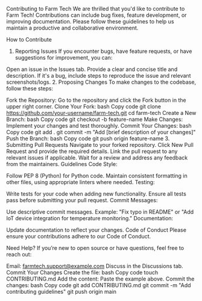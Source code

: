 Contributing to Farm Tech
We are thrilled that you'd like to contribute to Farm Tech! Contributions can include bug fixes, feature development, or improving documentation. Please follow these guidelines to help us maintain a productive and collaborative environment.

How to Contribute
1. Reporting Issues
If you encounter bugs, have feature requests, or have suggestions for improvement, you can:

Open an issue in the Issues tab.
Provide a clear and concise title and description.
If it's a bug, include steps to reproduce the issue and relevant screenshots/logs.
2. Proposing Changes
To make changes to the codebase, follow these steps:

Fork the Repository:
Go to the repository and click the Fork button in the upper right corner.
Clone Your Fork:
bash
Copy code
git clone https://github.com/your-username/farm-tech.git
cd farm-tech
Create a New Branch:
bash
Copy code
git checkout -b feature-name
Make Changes:
Implement your changes and test thoroughly.
Commit Your Changes:
bash
Copy code
git add .
git commit -m "Add [brief description of your changes]"
Push the Branch:
bash
Copy code
git push origin feature-name
3. Submitting Pull Requests
Navigate to your forked repository.
Click New Pull Request and provide the required details.
Link the pull request to any relevant issues if applicable.
Wait for a review and address any feedback from the maintainers.
Guidelines
Code Style:

Follow PEP 8 (Python) for Python code.
Maintain consistent formatting in other files, using appropriate linters where needed.
Testing:

Write tests for your code when adding new functionality.
Ensure all tests pass before submitting your pull request.
Commit Messages:

Use descriptive commit messages. Example: "Fix typo in README" or "Add IoT device integration for temperature monitoring."
Documentation:

Update documentation to reflect your changes.
Code of Conduct
Please ensure your contributions adhere to our Code of Conduct.

Need Help?
If you’re new to open source or have questions, feel free to reach out:

Email: farmtech.support@example.com
Discuss in the Discussions tab.
Commit Your Changes
Create the file:
bash
Copy code
touch CONTRIBUTING.md
Add the content: Paste the example above.
Commit the changes:
bash
Copy code
git add CONTRIBUTING.md
git commit -m "Add contributing guidelines"
git push origin main
